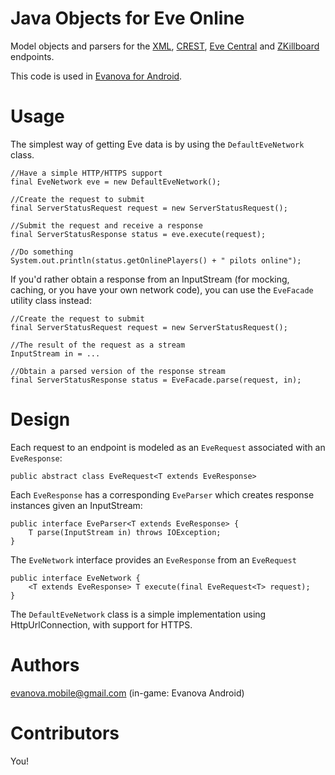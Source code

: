 Java Objects for Eve Online
=======
Model objects and parsers for the [XML](http://wiki.eve-id.net/APIv2_Page_Index), [CREST](https://developers.eveonline.com/resource/crest), [Eve Central](https://eve-central.com/home/develop.html) and [ZKillboard](https://github.com/EVE-KILL/zKillboard) endpoints.

This code is used in [Evanova for Android](https://market.android.com/details?id=com.tlabs.android.evanova).

Usage
=======
The simplest way of getting Eve data is by using the ```DefaultEveNetwork``` class.
```
//Have a simple HTTP/HTTPS support
final EveNetwork eve = new DefaultEveNetwork();  

//Create the request to submit
final ServerStatusRequest request = new ServerStatusRequest();

//Submit the request and receive a response
final ServerStatusResponse status = eve.execute(request); 

//Do something
System.out.println(status.getOnlinePlayers() + " pilots online");
```

If you'd rather obtain a response from an InputStream (for mocking, caching, or you have your own network code), you can use the ```EveFacade``` utility class instead:

```
//Create the request to submit
final ServerStatusRequest request = new ServerStatusRequest();

//The result of the request as a stream
InputStream in = ...

//Obtain a parsed version of the response stream
final ServerStatusResponse status = EveFacade.parse(request, in); 
```

Design
=======
Each request to an endpoint is modeled as an ```EveRequest``` associated with an ```EveResponse```:

```
public abstract class EveRequest<T extends EveResponse>
```

Each ```EveResponse``` has a corresponding ```EveParser``` which creates response instances given an InputStream:
```
public interface EveParser<T extends EveResponse> {
    T parse(InputStream in) throws IOException;
}
```

The ```EveNetwork``` interface provides an ```EveResponse``` from an ```EveRequest```
```
public interface EveNetwork {
    <T extends EveResponse> T execute(final EveRequest<T> request);
}
```
The ```DefaultEveNetwork``` class is a simple implementation using HttpUrlConnection, with support for HTTPS.


Authors
=======
evanova.mobile@gmail.com (in-game: Evanova Android)


Contributors
============
You!
